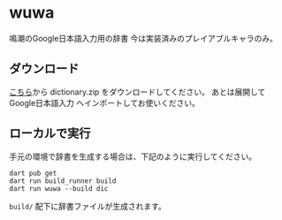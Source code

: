 # wuwa

鳴潮のGoogle日本語入力用の辞書
今は実装済みのプレイアブルキャラのみ。

## ダウンロード

[こちら](https://github.com/anzfactory/wuwa/releases/latest)から dictionary.zip をダウンロードしてください。
あとは展開して Google日本語入力 へインポートしてお使いください。

## ローカルで実行

手元の環境で辞書を生成する場合は、下記のように実行してください。

```
dart pub get
dart run build_runner build
dart run wuwa --build dic
```

`build/` 配下に辞書ファイルが生成されます。